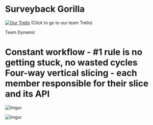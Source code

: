 Surveyback Gorilla
==================

[![Our Trello](http://snag.gy/q7MQk.jpg "Our Trello")](https://trello.com/b/mVXcCJeW/surveyback-gorilla)
(Click to go to our team Trello)

Team Dynamic

Constant workflow - #1 rule is no getting stuck, no wasted cycles
Four-way vertical slicing - each member responsible for their slice and its API
=======
![Imgur](http://i.imgur.com/Qzy5yW8)

![Imgur](http://i.imgur.com/0TK3GzT)

